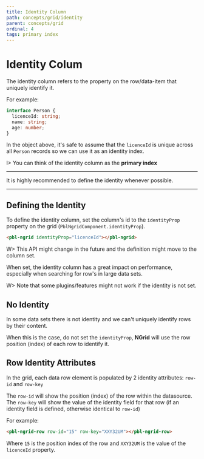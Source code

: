 ```yaml
---
title: Identity Column
path: concepts/grid/identity
parent: concepts/grid
ordinal: 4
tags: primary index
---
```

# Identity Colum

The identity column refers to the property on the row/data-item that uniquely identify it.

For example:

```typescript
interface Person {
  licenceId: string;
  name: string;
  age: number;
}
```

In the object above, it's safe to assume that the `licenceId` is unique across all `Person` records so we can use it
as an identity index.

I> You can think of the identity column as the **primary index**

---

It is highly recommended to define the identity whenever possible.

---

## Defining the Identity

To define the identity column, set the column's id to the `identityProp` property on the grid (`PblNgridComponent.identityProp`).

```html
<pbl-ngrid identityProp="licenceId"></pbl-ngrid>
```

W> This API might change in the future and the definition might move to the column set.

When set, the identity column has a great impact on performance, especially when searching for row's in large data sets.

W> Note that some plugins/features might not work if the identity is not set.

## No Identity

In some data sets there is not identity and we can't uniquely identify rows by their content.

When this is the case, do not set the `identityProp`, **NGrid** will use the row position (index) of each row
to identify it.

## Row Identity Attributes

In the grid, each data row element is populated by 2 identity attributes: `row-id` and `row-key`

The `row-id` will show the position (index) of the row within the datasource.  
The `row-key` will show the value of the identity field for that row (if an identity field is defined, otherwise identical to `row-id`)

For example:

```html
<pbl-ngrid-row row-id="15" row-key="XXY32UM"></pbl-ngrid-row>
```

Where `15` is the position index of the row and `XXY32UM` is the value of the `licenceId` property.
